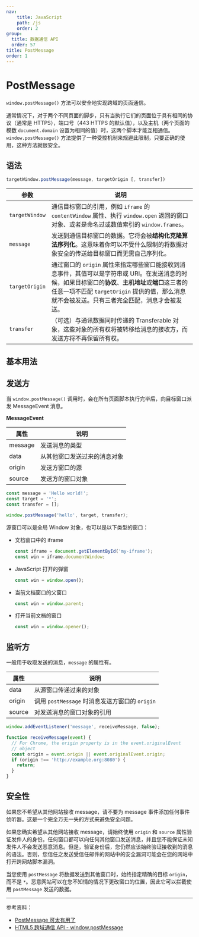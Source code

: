 ```yaml
---
nav:
    title: JavaScript
    path: /js
    order: 2
group:
  title: 数据通信 API
  order: 57
title: PostMessage
order: 1
---
```


# PostMessage

`window.postMessage()` 方法可以安全地实现跨域的页面通信。

通常情况下，对于两个不同页面的脚步，只有当执行它们的页面位于具有相同的协议（通常是 HTTPS），端口号（443 HTTPS 的默认值），以及主机（两个页面的模数 `document.domain` 设置为相同的值）时，这两个脚本才能互相通信。`window.postMessage()` 方法提供了一种受控机制来规避此限制，只要正确的使用，这种方法就很安全。

## 语法

```js
targetWindow.postMessage(message, targetOrigin [, transfer])
```

| 参数           | 说明                                                                                                                                                                                                                                                     |
| -------------- | -------------------------------------------------------------------------------------------------------------------------------------------------------------------------------------------------------------------------------------------------------- |
| `targetWindow` | 通信目标窗口的引用，例如 `iframe` 的 `contentWindow` 属性、执行 `window.open` 返回的窗口对象、或者是命名过或数值索引的 `window.frames`。                                                                                                                 |
| `message`      | 发送到通信目标窗口的数据。它将会被**结构化克隆算法序列化**。这意味着你可以不受什么限制的将数据对象安全的传送给目标窗口而无需自己序列化。                                                                                                                 |
| `targetOrigin` | 通过窗口的 `origin` 属性来指定哪些窗口能接收到消息事件，其值可以是字符串或 URI。在发送消息的时候，如果目标窗口的**协议**、**主机地址**或**端口**这三者的任意一项不匹配 `targetOrigin` 提供的值，那么消息就不会被发送。只有三者完全匹配，消息才会被发送。 |
| `transfer`     | （可选）与通讯数据同时传递的 Transferable 对象，这些对象的所有权将被转移给消息的接收方，而发送方将不再保留所有权。                                                                                                                                       |

## 基本用法

## 发送方

当 `window.postMessage()` 调用时，会在所有页面脚本执行完毕后，向目标窗口派发 MessageEvent 消息。

**MessageEvent**

| 属性    | 说明                         |
| ------- | ---------------------------- |
| message | 发送消息的类型               |
| data    | 从其他窗口发送过来的消息对象 |
| origin  | 发送方窗口的源               |
| source  | 发送方的窗口对象             |

```js
const message = 'Hello world!';
const target = '*';
const transfer = [];

window.postMessage('hello', target, transfer);
```

源窗口可以是全局 Window 对象，也可以是以下类型的窗口：

- 文档窗口中的 iframe

  ```js
  const iframe = document.getElementById('my-iframe');
  const win = iframe.documentWindow;
  ```

- JavaScript 打开的弹窗

  ```js
  const win = window.open();
  ```

- 当前文档窗口的父窗口

  ```js
  const win = window.parent;
  ```

- 打开当前文档的窗口

  ```js
  const win = window.opener();
  ```

## 监听方

一般用于收取发送的消息，`message` 的属性有。

| 属性   | 说明                                           |
| ------ | ---------------------------------------------- |
| data   | 从源窗口传递过来的对象                         |
| origin | 调用 `postMessage` 时消息发送方窗口的 `origin` |
| source | 对发送消息的窗口对象的引用                     |

```js
window.addEventListener('message', receiveMessage, false);

function receiveMessage(event) {
  // For Chrome, the origin property is in the event.originalEvent
  // object
  const origin = event.origin || event.originalEvent.origin;
  if (origin !== 'http://example.org:8080') {
    return;
  }
}
```

## 安全性

如果您不希望从其他网站接收 message，请不要为 message 事件添加任何事件侦听器。这是一个完全万无一失的方式来避免安全问题。

如果您确实希望从其他网站接收 message，请始终使用 `origin` 和 `source` 属性验证发件人的身份。任何窗口都可以向任何其他窗口发送消息，并且您不能保证未知发件人不会发送恶意消息。但是，验证身份后，您仍然应该始终验证接收到的消息的语法。否则，您信任之发送受信任邮件的网站中的安全漏洞可能会在您的网站中打开跨网站脚本漏洞。

当您使用 `postMessage` 将数据发送到其他窗口时，始终指定精确的目标 `origin`，而不是 `*`。恶意网站可以在您不知情的情况下更改窗口的位置，因此它可以拦截使用 `postMessage` 发送的数据。

---

参考资料：

- [PostMessage 可太有用了](https://juejin.im/post/5b8359f351882542ba1dcc31)
- [HTML5 跨域通信 API - window.postMessage](https://juejin.im/entry/57d7c8005bbb50005bd0de1e)
